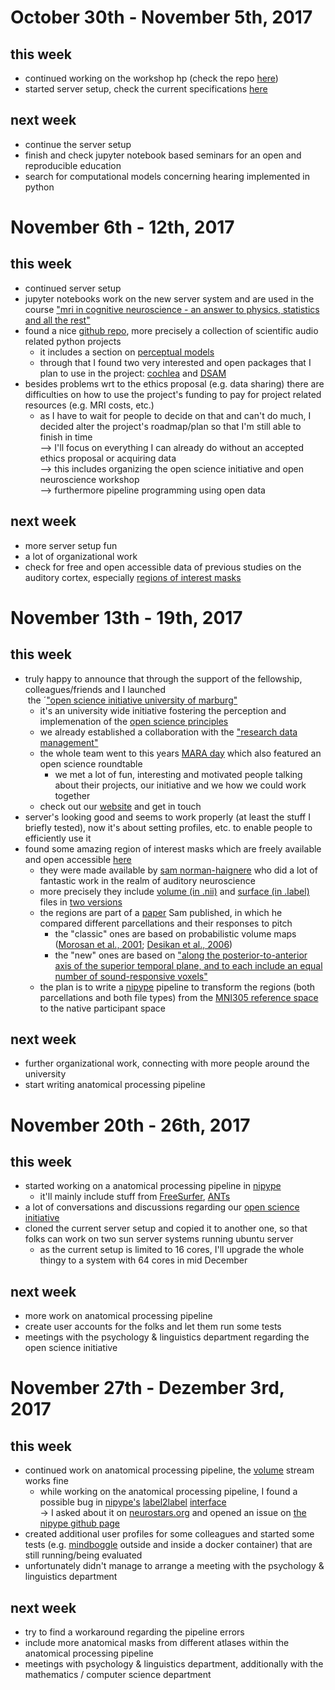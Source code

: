 # October 30th - November 5th, 2017
## this week
- continued working on the workshop hp (check the repo [here](https://github.com/PeerHerholz/openreproneuro2018marburg.github.io))
- started server setup, check the current specifications [here](https://github.com/PeerHerholz/open_science_fellowship_project/blob/master/resources/server_specifications.md)

  
## next week

- continue the server setup
- finish and check jupyter notebook based seminars for an open
  and reproducible education
- search for computational models concerning hearing implemented in python 


# November 6th - 12th, 2017
## this week
- continued server setup
- jupyter notebooks work on the new server system and
  are used in the course ["mri in cognitive neuroscience - an answer to physics,
  statistics and all the rest"](https://qis.verwaltung.uni-marburg.de/qisserver/rds?state=verpublish&status=init&vmfile=no&publishid=168320&moduleCall=webInfo&publishConfFile=webInfo&publishSubDir=veranstaltung&noDBAction=y&init=y)
- found a nice [github repo](https://github.com/faroit/awesome-python-scientific-audio), more precisely a collection of scientific audio related python projects
  - it includes a section on [perceptual models](https://github.com/faroit/awesome-python-scientific-audio#perceptial-models---auditory-models)
  - through that I found two very interested and open packages that I plan to use in the project: [cochlea](https://github.com/mrkrd/cochlea) and [DSAM](http://dsam.org.uk)
- besides problems wrt to the ethics proposal (e.g. data sharing) there are difficulties on how to use the project's funding to   pay for project related resources (e.g. MRI costs, etc.)
  - as I have to wait for people to decide on that and can't do much, I decided alter the project's roadmap/plan so that I'm still able to finish in time </br>
  --> I'll focus on everything I can already do without an accepted ethics proposal or acquiring data </br>
  --> this includes organizing the open science initiative and open neuroscience workshop </br>
  --> furthermore pipeline programming using open data
  
## next week
- more server setup fun
- a lot of organizational work
- check for free and open accessible data of previous studies on the auditory cortex, especially
  [regions of interest masks](http://mindhive.mit.edu/node/101)

# November 13th - 19th, 2017

## this week
- truly happy to announce that through the support of the fellowship, colleagues/friends and I launched  
  the ´["open science initiative university of marburg"](https://openscienceinitiativeuniversitymarburg.github.io/osium.github.io/)
  - it's an university wide initiative fostering the perception and implemenation of the [open science principles](https://en.wikipedia.org/wiki/Open_science)
  - we already established a collaboration with the ["research data management"](https://www.uni-marburg.de/projekte/forschungsdaten/fodaenglisch?set_language=en)
  - the whole team went to this years [MARA day](https://www.uni-marburg.de/mara/veranstaltungen/maraday/maraday2017/maraday2017-programm.pdf) which also featured an open science roundtable
    - we met a lot of fun, interesting and motivated people talking about their projects, our initiative and we how we could
      work together
  - check out our [website](https://openscienceinitiativeuniversitymarburg.github.io/osium.github.io/) and get in touch
- server's looking good and seems to work properly (at least the stuff I briefly tested), now it's about setting profiles,
  etc. to enable people to efficiently use it
- found some amazing region of interest masks which are freely available and open accessible [here](http://web.mit.edu/svnh/www/Resolvability/ROIs.html)
  - they were made available by [sam norman-haignere](http://web.mit.edu/svnh/www/homepage/Research.html) who did a lot of 
    fantastic work in the realm of auditory neuroscience
  - more precisely they include [volume (in .nii)](https://brainder.org/2012/09/23/the-nifti-file-format/) and [surface (in .label)](https://surfer.nmr.mgh.harvard.edu/fswiki/LabelsClutsAnnotationFiles) files in [two versions](http://web.mit.edu/svnh/www/ResolvabilityFigures/Figure_4.html)
  - the regions are part of a [paper](https://doi.org/10.1523/JNEUROSCI.2880-13.2013) Sam published, in which he compared different parcellations and their responses to pitch
    - the "classic" ones are based on probabilistic volume maps ([Morosan et al., 2001](https://doi.org/10.1006/nimg.2000.0715); [Desikan et al., 2006](https://doi.org/10.1016/j.neuroimage.2006.01.021)) 
    - the "new" ones are based on ["along the posterior-to-anterior axis of the superior temporal plane, and to each include an equal number of sound-responsive voxels"](http://web.mit.edu/svnh/www/ResolvabilityFigures/Figure_4.html)
  - the plan is to write a [nipype](http://nipype.readthedocs.io/en/latest/#) pipeline to transform the regions (both parcellations and both file types) from the [MNI305 reference space](http://nist.mni.mcgill.ca/?p=957) to the native participant space

## next week
- further organizational work, connecting with more people around the university
- start writing anatomical processing pipeline

# November 20th - 26th, 2017

## this week
- started working on a anatomical processing pipeline in [nipype](http://nipype.readthedocs.io/en/latest/#)
  - it'll mainly include stuff from [FreeSurfer](https://surfer.nmr.mgh.harvard.edu), [ANTs](http://stnava.github.io/ANTs/)
- a lot of conversations and discussions regarding our [open science initiative](https://openscienceinitiativeuniversitymarburg.github.io/osium.github.io/)
- cloned the current server setup and copied it to another one, so that folks can work on two sun server systems running
  ubuntu server
  - as the current setup is limited to 16 cores, I'll upgrade the whole thingy to a system with 64 cores in mid December  

## next week
- more work on anatomical processing pipeline
- create user accounts for the folks and let them run some tests
- meetings with the psychology & linguistics department regarding the open science initiative

# November 27th - Dezember 3rd, 2017

## this week
- continued work on anatomical processing pipeline, the [volume](https://brainder.org/2012/09/23/the-nifti-file-format/) stream works fine
   - while working on the anatomical processing pipeline, I found a possible bug in [nipype's](http://nipype.readthedocs.io/en/latest/) [label2label](https://surfer.nmr.mgh.harvard.edu/fswiki/mri_label2label) [interface](http://nipype.readthedocs.io/en/0.12.0/interfaces/generated/nipype.interfaces.freesurfer.model.html#label2label) <br/>
   &rarr; I asked about it on [neurostars.org](https://neurostars.org/t/possible-bug-nipype-freesurfer-label2label/991) and opened an issue on [the nipype github page](https://github.com/nipy/nipype/issues/2310)
- created additional user profiles for some colleagues and started some tests (e.g. [mindboggle](http://www.mindboggle.info) outside and inside a docker container) that are still running/being evaluated 
- unfortunately didn't manage to arrange a meeting with the psychology & linguistics department 

## next week
- try to find a workaround regarding the pipeline errors
- include more anatomical masks from different atlases within the anatomical processing pipeline
- meetings with psychology & linguistics department, additionally with the mathematics / computer science department
